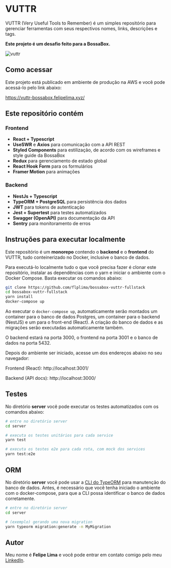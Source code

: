 # VUTTR

VUTTR (Very Useful Tools to Remember) é um simples repositório para gerenciar ferramentas com seus respectivos nomes, links, descrições e tags.

**Este projeto é um desafio feito para a BossaBox.**

![vuttr](https://user-images.githubusercontent.com/20775579/92924820-e876ad80-f40f-11ea-845f-a14b66db24e9.gif)

## Como acessar

Este projeto está publicado em ambiente de produção na AWS e você pode acessá-lo pelo link abaixo:

https://vuttr-bossabox.felipelima.xyz/

## Este repositório contém

### Frontend

- **React + Typescript**
- **UseSWR** e **Axios** para comunicação com a API REST
- **Styled Components** para estilização, de acordo com os wireframes e style guide da BossaBox
- **Redux** para gerenciamento de estado global
- **React Hook Form** para os formulários
- **Framer Motion** para animações

### Backend

- **NestJs + Typescript**
- **TypeORM + PostgreSQL** para persistência dos dados
- **JWT** para tokens de autenticação
- **Jest + Supertest** para testes automatizados
- **Swagger (OpenAPI)** para documentação da API
- **Sentry** para monitoramento de erros

## Instruções para executar localmente

Este repositório é um **monorepo** contendo o **backend** e o **frontend** do VUTTR, tudo conteinerizado no Docker, inclusive o banco de dados.

Para executá-lo localmente tudo o que você precisa fazer é clonar este repositório, instalar as dependências com o yarn e iniciar o ambiente com o Docker Compose. Basta executar os comandos abaixo:

```bash
git clone https://github.com/flplima/bossabox-vuttr-fullstack
cd bossabox-vuttr-fullstack
yarn install
docker-compose up
```

Ao executar o `docker-compose up`, automaticamente serão montados um container para o banco de dados Postgres, um container para o backend (NestJS) e um para o front-end (React). A criação do banco de dados e as migrações serão executadas automaticamente também.

O backend estará na porta 3000, o frontend na porta 3001 e o banco de dados na porta 5432.

Depois do ambiente ser iniciado, acesse um dos endereços abaixo no seu navegador:

Frontend (React): http://localhost:3001/

Backend (API docs): http://localhost:3000/

## Testes

No diretório **server** você pode executar os testes automatizados com os comandos abaixo:

```bash
# entre no diretório server
cd server

# executa os testes unitários para cada service
yarn test

# executa os testes e2e para cada rota, com mock dos services
yarn test:e2e
```

## ORM

No diretório **server** você pode usar a [CLI do TypeORM](https://github.com/typeorm/typeorm/blob/master/docs/using-cli.md) para manutenção do banco de dados. Antes, é necessário que você tenha iniciado o ambiente com o docker-compose, para que a CLI possa identificar o banco de dados corretamente.

```bash
# entre no diretório server
cd server

# (exemplo) gerando uma nova migration
yarn typeorm migration:generate -n MyMigration
```

## Autor

Meu nome é **Felipe Lima** e você pode entrar em contato comigo pelo meu [LinkedIn](https://www.linkedin.com/in/felipelimadasilva/).
